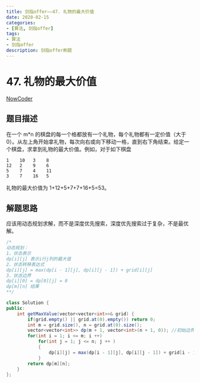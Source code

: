 ```yaml
---
title: 剑指offer——47. 礼物的最大价值
date: 2020-02-15  
categories:
- [算法, 剑指offer]
tags:
- 算法
- 剑指offer
description: 剑指offer刷题
---
```


# 47. 礼物的最大价值

[NowCoder](https://www.nowcoder.com/questionTerminal/72a99e28381a407991f2c96d8cb238ab)

## 题目描述

在一个 m\*n 的棋盘的每一个格都放有一个礼物，每个礼物都有一定价值（大于 0）。从左上角开始拿礼物，每次向右或向下移动一格，直到右下角结束。给定一个棋盘，求拿到礼物的最大价值。例如，对于如下棋盘

```
1    10   3    8
12   2    9    6
5    7    4    11
3    7    16   5
```

礼物的最大价值为 1+12+5+7+7+16+5=53。

## 解题思路

应该用动态规划求解，而不是深度优先搜索，深度优先搜索过于复杂，不是最优解。

```java
/*
动态规划：
1、状态表示
dp[i][j] 表示i行j列的最大值
2、状态转移表达式
dp[i][j] = max(dp[i - 1][j], dp[i][j - 1]) + grid[i][j]
3、状态边界
dp[i][0] = dp[0][j] = 0 
dp[m][n] 结果
**/

class Solution {
public:
    int getMaxValue(vector<vector<int>>& grid) {
        if(grid.empty() || grid.at(0).empty()) return 0;
        int m = grid.size(), n = grid.at(0).size();
        vector<vector<int>> dp(m + 1, vector<int>(n + 1, 0)); //初始边界dp[i][0] = dp[0][j] = 0
        for(int i = 1; i <= m; i ++)
            for(int j = 1; j <= n; j ++ )
            {
                dp[i][j] = max(dp[i - 1][j], dp[i][j - 1]) + grid[i - 1][j - 1];
            }
        return dp[m][n];
    }
};
```





